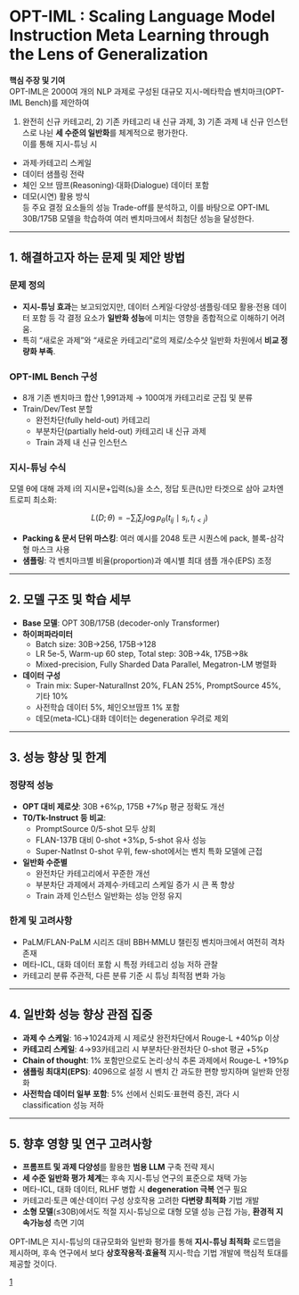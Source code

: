 # OPT-IML : Scaling Language Model Instruction Meta Learning through the Lens of Generalization

**핵심 주장 및 기여**  
OPT-IML은 2000여 개의 NLP 과제로 구성된 대규모 지시-메타학습 벤치마크(OPT-IML Bench)를 제안하여  
1) 완전히 신규 카테고리, 2) 기존 카테고리 내 신규 과제, 3) 기존 과제 내 신규 인스턴스로 나뉜 **세 수준의 일반화**를 체계적으로 평가한다.  
이를 통해 지시-튜닝 시  
- 과제·카테고리 스케일  
- 데이터 샘플링 전략  
- 체인 오브 땀프(Reasoning)·대화(Dialogue) 데이터 포함  
- 데모(시연) 활용 방식  
등 주요 결정 요소들의 성능 Trade-off를 분석하고, 이를 바탕으로 OPT-IML 30B/175B 모델을 학습하여 여러 벤치마크에서 최첨단 성능을 달성한다.

***

## 1. 해결하고자 하는 문제 및 제안 방법

### 문제 정의  
- **지시-튜닝 효과**는 보고되었지만, 데이터 스케일·다양성·샘플링·데모 활용·전용 데이터 포함 등 각 결정 요소가 **일반화 성능**에 미치는 영향을 종합적으로 이해하기 어려움.  
- 특히 “새로운 과제”와 “새로운 카테고리”로의 제로/소수샷 일반화 차원에서 **비교 정량화 부족**.

### OPT-IML Bench 구성  
- 8개 기존 벤치마크 합산 1,991과제 → 100여개 카테고리로 군집 및 분류  
- Train/Dev/Test 분할  
  -  완전차단(fully held-out) 카테고리  
  -  부분차단(partially held-out) 카테고리 내 신규 과제  
  -  Train 과제 내 신규 인스턴스

### 지시-튜닝 수식  
모델 θ에 대해 과제 i의 지시문+입력(sᵢ)을 소스, 정답 토큰(tᵢ)만 타겟으로 삼아 교차엔트로피 최소화:  

$$
L(D; θ) = -\sum_i \sum_j \log p_θ(t_{ij}\mid s_i, t_{i < j})
$$

- **Packing & 문서 단위 마스킹**: 여러 예시를 2048 토큰 시퀀스에 pack, 블록-삼각형 마스크 사용  
- **샘플링**: 각 벤치마크별 비율(proportion)과 예시별 최대 샘플 개수(EPS) 조정  

***

## 2. 모델 구조 및 학습 세부

- **Base 모델**: OPT 30B/175B (decoder-only Transformer)  
- **하이퍼파라미터**  
  -  Batch size: 30B→256, 175B→128  
  -  LR 5e-5, Warm-up 60 step, Total step: 30B→4k, 175B→8k  
  -  Mixed-precision, Fully Sharded Data Parallel, Megatron-LM 병렬화  
- **데이터 구성**  
  -  Train mix: Super-NaturalInst 20%, FLAN 25%, PromptSource 45%, 기타 10%  
  -  사전학습 데이터 5%, 체인오브땀프 1% 포함  
  -  데모(meta-ICL)·대화 데이터는 degeneration 우려로 제외  

***

## 3. 성능 향상 및 한계

### 정량적 성능  
- **OPT 대비 제로샷**: 30B +6%p, 175B +7%p 평균 정확도 개선  
- **T0/Tk-Instruct 등 비교**:  
  -  PromptSource 0/5-shot 모두 상회  
  -  FLAN-137B 대비 0-shot +3%p, 5-shot 유사 성능  
  -  Super-NatInst 0-shot 우위, few-shot에서는 벤치 특화 모델에 근접  
- **일반화 수준별**  
  -  완전차단 카테고리에서 꾸준한 개선  
  -  부분차단 과제에서  과제수·카테고리 스케일 증가 시 큰 폭 향상  
  -  Train 과제 인스턴스 일반화는 성능 안정 유지

### 한계 및 고려사항  
- PaLM/FLAN-PaLM 시리즈 대비 BBH·MMLU 챌린징 벤치마크에서 여전히 격차 존재  
- 메타-ICL, 대화 데이터 포함 시 특정 카테고리 성능 저하 관찰  
- 카테고리 분류 주관적, 다른 분류 기준 시 튜닝 최적점 변화 가능  

***

## 4. 일반화 성능 향상 관점 집중

- **과제 수 스케일**: 16→1024과제 시 제로샷 완전차단에서 Rouge-L +40%p 이상  
- **카테고리 스케일**: 4→93카테고리 시 부분차단·완전차단 0-shot 평균 +5%p  
- **Chain of thought**: 1% 포함만으로도 논리·상식 추론 과제에서 Rouge-L +19%p  
- **샘플링 최대치(EPS)**: 4096으로 설정 시 벤치 간 과도한 편향 방지하며 일반화 안정화  
- **사전학습 데이터 일부 포함**: 5% 선에서 신뢰도·표현력 증진, 과다 시 classification 성능 저하  

***

## 5. 향후 영향 및 연구 고려사항

- **프롬프트 및 과제 다양성**를 활용한 **범용 LLM** 구축 전략 제시  
- **세 수준 일반화 평가 체계**는 후속 지시-튜닝 연구의 표준으로 채택 가능  
- 메타-ICL, 대화 데이터, RLHF 병합 시 **degeneration 극복** 연구 필요  
- 카테고리·토큰 예산·데이터 구성 상호작용 고려한 **다변량 최적화** 기법 개발  
- **소형 모델**(≤30B)에서도 적절 지시-튜닝으로 대형 모델 성능 근접 가능, **환경적 지속가능성** 측면 기여  

OPT-IML은 지시-튜닝의 대규모화와 일반화 평가를 통해 **지시-튜닝 최적화** 로드맵을 제시하며, 후속 연구에서 보다 **상호작용적·효율적** 지시-학습 기법 개발에 핵심적 토대를 제공할 것이다.

[1](https://ppl-ai-file-upload.s3.amazonaws.com/web/direct-files/attachments/22370781/6646958b-2d56-4efc-960f-b39fb8ef5aa1/2212.12017v3.pdf)
